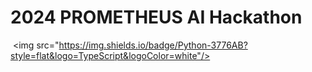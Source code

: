 # 2024 PROMETHEUS AI Hackathon

 <img src="https://img.shields.io/badge/Python-3776AB?style=flat&logo=TypeScript&logoColor=white"/>
